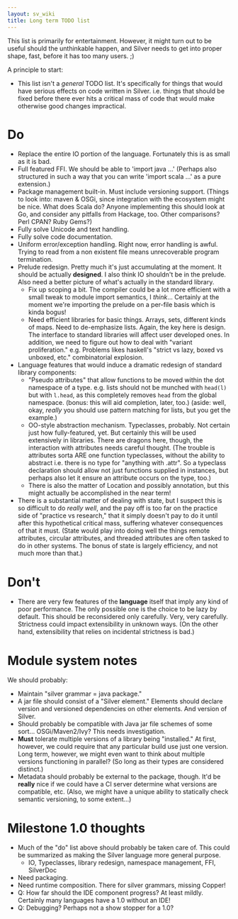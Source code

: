 ```yaml
---
layout: sv_wiki
title: Long term TODO list
---
```


This list is primarily for entertainment.  However, it might turn out to be useful should the unthinkable happen, and Silver needs to get into proper shape, fast, before it has too many users. ;)

A principle to start:
  * This list isn't a _general_ TODO list. It's specifically for things that would have serious effects on code written in Silver. i.e. things that should be fixed before there ever hits a critical mass of code that would make otherwise good changes impractical.

# Do

  * Replace the entire IO portion of the language. Fortunately this is as small as it is bad.
  * Full featured FFI. We should be able to 'import java ...' (Perhaps also structured in such a way that you can write 'import scala ...' as a pure extension.)
  * Package management built-in. Must include versioning support. (Things to look into: maven & OSGi, since integration with the ecosystem might be nice. What does Scala do? Anyone implementing this should look at Go, and consider any pitfalls from Hackage, too. Other comparisons? Perl CPAN? Ruby Gems?)
  * Fully solve Unicode and text handling.
  * Fully solve code documentation.
  * Uniform error/exception handling. Right now, error handling is awful. Trying to read from a non existent file means unrecoverable program termination.
  * Prelude redesign. Pretty much it's just accumulating at the moment. It should be actually **designed**. I also think IO shouldn't be in the prelude. Also need a better picture of what's actually in the standard library.
    * Fix up scoping a bit. The compiler could be a lot more efficient with a small tweak to module import semantics, I _think_... Certainly at the moment we're importing the prelude on a per-file basis which is kinda bogus!
    * Need efficient libraries for basic things. Arrays, sets, different kinds of maps. Need to de-emphasize lists. Again, the key here is design. The interface to standard libraries will affect user developed ones. In addition, we need to figure out how to deal with "variant proliferation." e.g. Problems likes haskell's "strict vs lazy, boxed vs unboxed, etc." combinatorial explosion.
  * Language features that would induce a dramatic redesign of standard library components:
    * "Pseudo attributes" that allow functions to be moved within the dot namespace of a type.  e.g. lists should not be munched with `head(l)` but with `l.head`, as this completely removes `head` from the global namespace. (bonus: this will aid completion, later, too.) (aside: well, okay, _really_ you should use pattern matching for lists, but you get the example.)
    * OO-style abstraction mechanism. Typeclasses, probably. Not certain just how fully-featured, yet. But certainly this will be used extensively in libraries. There are dragons here, though, the interaction with attributes needs careful thought. (The trouble is attributes sorta ARE one function typeclasses, without the ability to abstract i.e. there is no type for "anything with .attr". So a typeclass declaration should allow not just functions supplied in instances, but perhaps also let it ensure an attribute occurs on the type, too.)
    * There is also the matter of Location and possibly annotation, but this might actually be accomplished in the near term!
  * There is a substantial matter of dealing with state, but I suspect this is so difficult to do _really well_, and the pay off is too far on the practice side of "practice vs research," that it simply doesn't pay to do it until after this hypothetical critical mass, suffering whatever consequences of that it must. (State would play into doing well the things remote attributes, circular attributes, and threaded attributes are often tasked to do in other systems. The bonus of state is largely efficiency, and not much more than that.)

# Don't

  * There are very few features of the **language** itself that imply any kind of poor performance. The only possible one is the choice to be lazy by default. This should be reconsidered only carefully. Very, very carefully. Strictness could impact extensibility in unknown ways. (On the other hand, extensibility that relies on incidental strictness is bad.)

# Module system notes

We should probably:
  * Maintain "silver grammar = java package."
  * A jar file should consist of a "Silver element." Elements should declare version and versioned dependencies on other elements. And version of Silver.
  * Should probably be compatible with Java jar file schemes of some sort... OSGi/Maven2/Ivy? This needs investigation.
  * **Must** tolerate multiple versions of a library being "installed." At first, however, we could require that any particular build use just one version. Long term, however, we might even want to think about multiple versions functioning in parallel? (So long as their types are considered distinct.)
  * Metadata should probably be external to the package, though. It'd be **really** nice if we could have a CI server determine what versions are compatible, etc. (Also, we might have a unique ability to statically check semantic versioning, to some extent...)

# Milestone 1.0 thoughts

  * Much of the "do" list above should probably be taken care of. This could be summarized as making the Silver language more general purpose.
    * IO, Typeclasses, library redesign, namespace management, FFI, SilverDoc
  * Need packaging.
  * Need runtime composition. There for silver grammars, missing Copper!
  * Q: How far should the IDE component progress? At least mildly. Certainly many languages have a 1.0 without an IDE!
  * Q: Debugging? Perhaps not a show stopper for a 1.0?
